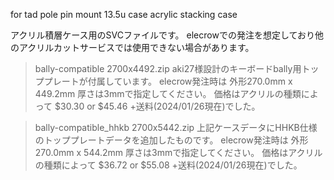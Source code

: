 for tad pole pin mount 13.5u case acrylic stacking case

アクリル積層ケース用のSVCファイルです。
elecrowでの発注を想定しており他のアクリルカットサービスでは使用できない場合があります。

>bally-compatible 2700x4492.zip
aki27様設計のキーボードbally用トッププレートが付属しています。
elecrow発注時は 外形270.0mm x 449.2mm 厚さは3mmで指定してください。
価格はアクリルの種類によって $30.30 or $45.46 +送料(2024/01/26現在)でした。

>bally-compatible_hhkb 2700x5442.zip
上記ケースデータにHHKB仕様のトッププレートデータを追加したものです。
elecrow発注時は 外形270.0mm x 544.2mm 厚さは3mmで指定してください。
価格はアクリルの種類によって $36.72 or $55.08 +送料(2024/01/26現在)でした。


